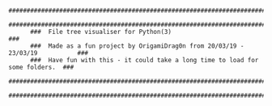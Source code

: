           ##################################################################################
          ##################################################################################
          ###  File tree visualiser for Python(3)                                        ###
          ###  Made as a fun project by OrigamiDrag0n from 20/03/19 - 23/03/19           ###
          ###  Have fun with this - it could take a long time to load for some folders.  ###
          ##################################################################################
          ##################################################################################
